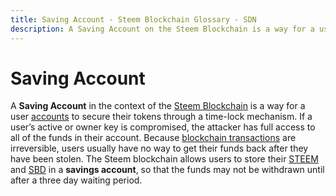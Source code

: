 ```yaml
---
title: Saving Account - Steem Blockchain Glossary - SDN
description: A Saving Account on the Steem Blockchain is a way for a user to secure their tokens through a time-lock mechanism. The Steem blockchain allows users to store their tokens in a savings account, so that the funds may not be withdrawn until after a three day waiting period.
---
```

# Saving Account

A **Saving Account** in the context of the [Steem Blockchain](/glossary/steem-blockchain.md) is a way for a user [accounts](/glossary/account.md) to secure their tokens through a time-lock mechanism.  If a user’s active or owner key is compromised, the attacker has full access to all of the funds in their account. Because [blockchain transactions](/glossary/transaction.md) are irreversible, users usually have no way to get their funds back after they have been stolen. The Steem blockchain allows users to store their [STEEM](/glossary/steem.md) and [SBD](/glossary/steem-backed-dollars.md) in a **savings account**, so that the funds may not be withdrawn until after a three day waiting period.